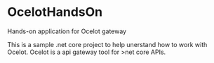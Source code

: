 # OcelotHandsOn
Hands-on application for Ocelot gateway

This is a sample .net core project to help unerstand how to work with Ocelot. Ocelot is a api gateway tool for >net core APIs. 

